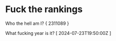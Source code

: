 # Fuck the rankings

Who the hell am I?
{ 2311089 }

What fucking year is it?
[ 2024-07-23T19:50:00Z ]
